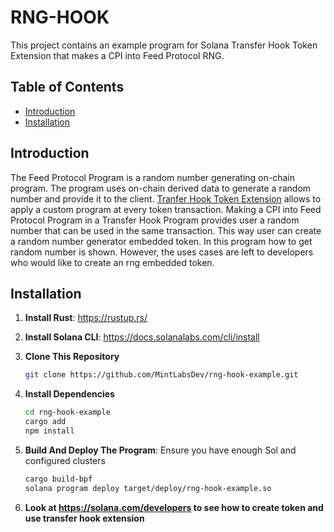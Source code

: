 # RNG-HOOK


This project contains an example program for Solana Transfer Hook Token Extension that makes a CPI into Feed Protocol RNG.

## Table of Contents

- [Introduction](#introduction)
- [Installation](#installation)


## Introduction

The Feed Protocol Program is a random number generating on-chain program. The program uses on-chain derived data to generate a random number and provide it to the client. [Tranfer Hook Token Extension](#https://solana.com/developers/guides/token-extensions/transfer-hook) allows to apply a custom program at every token transaction. Making a CPI into Feed Protocol Program in a Transfer Hook Program provides user a random number that can be used in the same transaction. This way user can create a random number generator embedded token. In this program how to get random number is shown. However, the uses cases are left to developers who would like to create an rng embedded token.

## Installation


1. **Install Rust**: https://rustup.rs/

2. **Install Solana CLI**: https://docs.solanalabs.com/cli/install

3. **Clone This Repository**
    ```sh
    git clone https://github.com/MintLabsDev/rng-hook-example.git
    ```

4. **Install Dependencies**
    ```sh
    cd rng-hook-example
    cargo add
    npm install
    ```
5. **Build And Deploy The Program**: Ensure you have enough Sol and configured clusters
    ```sh
    cargo build-bpf
    solana program deploy target/deploy/rng-hook-example.so
    ```

6. **Look at https://solana.com/developers to see how to create token and use transfer hook extension**

